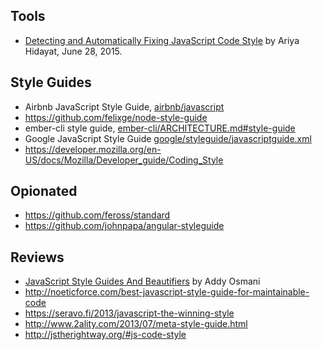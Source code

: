 ## Tools

* [Detecting and Automatically Fixing JavaScript Code Style](http://ariya.ofilabs.com/2015/06/detecting-and-automatically-fixing-javascript-code-style.html) by Ariya Hidayat, June 28, 2015.

## Style Guides

* Airbnb JavaScript Style Guide, [airbnb/javascript](https://github.com/airbnb/javascript)
* https://github.com/felixge/node-style-guide
* ember-cli style guide, [ember-cli/ARCHITECTURE.md#style-guide](https://github.com/ember-cli/ember-cli/blob/master/ARCHITECTURE.md#style-guide)
* Google JavaScript Style Guide [google/styleguide/javascriptguide.xml](http://google.github.io/styleguide/javascriptguide.xml)
* https://developer.mozilla.org/en-US/docs/Mozilla/Developer_guide/Coding_Style

## Opionated

* https://github.com/feross/standard
* https://github.com/johnpapa/angular-styleguide

## Reviews

* [JavaScript Style Guides And Beautifiers](http://addyosmani.com/blog/javascript-style-guides-and-beautifiers/) by Addy Osmani
* http://noeticforce.com/best-javascript-style-guide-for-maintainable-code
* https://seravo.fi/2013/javascript-the-winning-style
* http://www.2ality.com/2013/07/meta-style-guide.html
* http://jstherightway.org/#js-code-style
